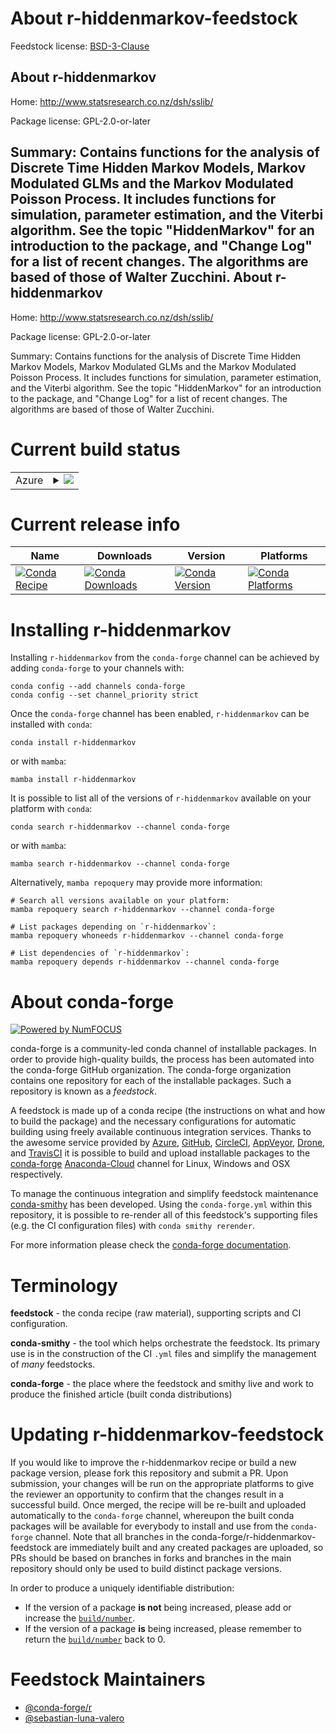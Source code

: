About r-hiddenmarkov-feedstock
==============================

Feedstock license: [BSD-3-Clause](https://github.com/conda-forge/r-hiddenmarkov-feedstock/blob/main/LICENSE.txt)

About r-hiddenmarkov
--------------------

Home: http://www.statsresearch.co.nz/dsh/sslib/

Package license: GPL-2.0-or-later

Summary: Contains functions for the analysis of Discrete Time Hidden Markov Models, Markov Modulated GLMs and the Markov Modulated Poisson Process. It includes functions for simulation, parameter estimation, and the Viterbi algorithm. See the topic "HiddenMarkov" for an introduction to the package, and "Change Log" for a list of recent changes. The algorithms are based of those of Walter Zucchini.
About r-hiddenmarkov
--------------------

Home: http://www.statsresearch.co.nz/dsh/sslib/

Package license: GPL-2.0-or-later

Summary: Contains functions for the analysis of Discrete Time Hidden Markov Models, Markov Modulated GLMs and the Markov Modulated Poisson Process. It includes functions for simulation, parameter estimation, and the Viterbi algorithm. See the topic "HiddenMarkov" for an introduction to the package, and "Change Log" for a list of recent changes. The algorithms are based of those of Walter Zucchini.

Current build status
====================


<table>
    
  <tr>
    <td>Azure</td>
    <td>
      <details>
        <summary>
          <a href="https://dev.azure.com/conda-forge/feedstock-builds/_build/latest?definitionId=3416&branchName=main">
            <img src="https://dev.azure.com/conda-forge/feedstock-builds/_apis/build/status/r-hiddenmarkov-feedstock?branchName=main">
          </a>
        </summary>
        <table>
          <thead><tr><th>Variant</th><th>Status</th></tr></thead>
          <tbody><tr>
              <td>linux_64_r_base4.2</td>
              <td>
                <a href="https://dev.azure.com/conda-forge/feedstock-builds/_build/latest?definitionId=3416&branchName=main">
                  <img src="https://dev.azure.com/conda-forge/feedstock-builds/_apis/build/status/r-hiddenmarkov-feedstock?branchName=main&jobName=linux&configuration=linux%20linux_64_r_base4.2" alt="variant">
                </a>
              </td>
            </tr><tr>
              <td>linux_64_r_base4.3</td>
              <td>
                <a href="https://dev.azure.com/conda-forge/feedstock-builds/_build/latest?definitionId=3416&branchName=main">
                  <img src="https://dev.azure.com/conda-forge/feedstock-builds/_apis/build/status/r-hiddenmarkov-feedstock?branchName=main&jobName=linux&configuration=linux%20linux_64_r_base4.3" alt="variant">
                </a>
              </td>
            </tr><tr>
              <td>osx_64_r_base4.2</td>
              <td>
                <a href="https://dev.azure.com/conda-forge/feedstock-builds/_build/latest?definitionId=3416&branchName=main">
                  <img src="https://dev.azure.com/conda-forge/feedstock-builds/_apis/build/status/r-hiddenmarkov-feedstock?branchName=main&jobName=osx&configuration=osx%20osx_64_r_base4.2" alt="variant">
                </a>
              </td>
            </tr><tr>
              <td>osx_64_r_base4.3</td>
              <td>
                <a href="https://dev.azure.com/conda-forge/feedstock-builds/_build/latest?definitionId=3416&branchName=main">
                  <img src="https://dev.azure.com/conda-forge/feedstock-builds/_apis/build/status/r-hiddenmarkov-feedstock?branchName=main&jobName=osx&configuration=osx%20osx_64_r_base4.3" alt="variant">
                </a>
              </td>
            </tr><tr>
              <td>win_64</td>
              <td>
                <a href="https://dev.azure.com/conda-forge/feedstock-builds/_build/latest?definitionId=3416&branchName=main">
                  <img src="https://dev.azure.com/conda-forge/feedstock-builds/_apis/build/status/r-hiddenmarkov-feedstock?branchName=main&jobName=win&configuration=win%20win_64_" alt="variant">
                </a>
              </td>
            </tr>
          </tbody>
        </table>
      </details>
    </td>
  </tr>
</table>

Current release info
====================

| Name | Downloads | Version | Platforms |
| --- | --- | --- | --- |
| [![Conda Recipe](https://img.shields.io/badge/recipe-r--hiddenmarkov-green.svg)](https://anaconda.org/conda-forge/r-hiddenmarkov) | [![Conda Downloads](https://img.shields.io/conda/dn/conda-forge/r-hiddenmarkov.svg)](https://anaconda.org/conda-forge/r-hiddenmarkov) | [![Conda Version](https://img.shields.io/conda/vn/conda-forge/r-hiddenmarkov.svg)](https://anaconda.org/conda-forge/r-hiddenmarkov) | [![Conda Platforms](https://img.shields.io/conda/pn/conda-forge/r-hiddenmarkov.svg)](https://anaconda.org/conda-forge/r-hiddenmarkov) |

Installing r-hiddenmarkov
=========================

Installing `r-hiddenmarkov` from the `conda-forge` channel can be achieved by adding `conda-forge` to your channels with:

```
conda config --add channels conda-forge
conda config --set channel_priority strict
```

Once the `conda-forge` channel has been enabled, `r-hiddenmarkov` can be installed with `conda`:

```
conda install r-hiddenmarkov
```

or with `mamba`:

```
mamba install r-hiddenmarkov
```

It is possible to list all of the versions of `r-hiddenmarkov` available on your platform with `conda`:

```
conda search r-hiddenmarkov --channel conda-forge
```

or with `mamba`:

```
mamba search r-hiddenmarkov --channel conda-forge
```

Alternatively, `mamba repoquery` may provide more information:

```
# Search all versions available on your platform:
mamba repoquery search r-hiddenmarkov --channel conda-forge

# List packages depending on `r-hiddenmarkov`:
mamba repoquery whoneeds r-hiddenmarkov --channel conda-forge

# List dependencies of `r-hiddenmarkov`:
mamba repoquery depends r-hiddenmarkov --channel conda-forge
```


About conda-forge
=================

[![Powered by
NumFOCUS](https://img.shields.io/badge/powered%20by-NumFOCUS-orange.svg?style=flat&colorA=E1523D&colorB=007D8A)](https://numfocus.org)

conda-forge is a community-led conda channel of installable packages.
In order to provide high-quality builds, the process has been automated into the
conda-forge GitHub organization. The conda-forge organization contains one repository
for each of the installable packages. Such a repository is known as a *feedstock*.

A feedstock is made up of a conda recipe (the instructions on what and how to build
the package) and the necessary configurations for automatic building using freely
available continuous integration services. Thanks to the awesome service provided by
[Azure](https://azure.microsoft.com/en-us/services/devops/), [GitHub](https://github.com/),
[CircleCI](https://circleci.com/), [AppVeyor](https://www.appveyor.com/),
[Drone](https://cloud.drone.io/welcome), and [TravisCI](https://travis-ci.com/)
it is possible to build and upload installable packages to the
[conda-forge](https://anaconda.org/conda-forge) [Anaconda-Cloud](https://anaconda.org/)
channel for Linux, Windows and OSX respectively.

To manage the continuous integration and simplify feedstock maintenance
[conda-smithy](https://github.com/conda-forge/conda-smithy) has been developed.
Using the ``conda-forge.yml`` within this repository, it is possible to re-render all of
this feedstock's supporting files (e.g. the CI configuration files) with ``conda smithy rerender``.

For more information please check the [conda-forge documentation](https://conda-forge.org/docs/).

Terminology
===========

**feedstock** - the conda recipe (raw material), supporting scripts and CI configuration.

**conda-smithy** - the tool which helps orchestrate the feedstock.
                   Its primary use is in the construction of the CI ``.yml`` files
                   and simplify the management of *many* feedstocks.

**conda-forge** - the place where the feedstock and smithy live and work to
                  produce the finished article (built conda distributions)


Updating r-hiddenmarkov-feedstock
=================================

If you would like to improve the r-hiddenmarkov recipe or build a new
package version, please fork this repository and submit a PR. Upon submission,
your changes will be run on the appropriate platforms to give the reviewer an
opportunity to confirm that the changes result in a successful build. Once
merged, the recipe will be re-built and uploaded automatically to the
`conda-forge` channel, whereupon the built conda packages will be available for
everybody to install and use from the `conda-forge` channel.
Note that all branches in the conda-forge/r-hiddenmarkov-feedstock are
immediately built and any created packages are uploaded, so PRs should be based
on branches in forks and branches in the main repository should only be used to
build distinct package versions.

In order to produce a uniquely identifiable distribution:
 * If the version of a package **is not** being increased, please add or increase
   the [``build/number``](https://docs.conda.io/projects/conda-build/en/latest/resources/define-metadata.html#build-number-and-string).
 * If the version of a package **is** being increased, please remember to return
   the [``build/number``](https://docs.conda.io/projects/conda-build/en/latest/resources/define-metadata.html#build-number-and-string)
   back to 0.

Feedstock Maintainers
=====================

* [@conda-forge/r](https://github.com/conda-forge/r/)
* [@sebastian-luna-valero](https://github.com/sebastian-luna-valero/)

